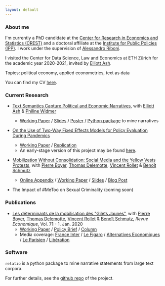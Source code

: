```yaml
---
layout: default
---
```


### About me

I'm currently a PhD candidate at the [Center for Research in Economics and Statistics (CREST)](http://crest.science/) and a doctoral affiliate at the [Institute for Public Policies (IPP)](https://www.ipp.eu/). I work under the supervision of [Alessandro Riboni](https://sites.google.com/site/alessandroriboni/). 

I visited the Center for Data Science, Law and Economics at ETH Zürich for the academic year 2020-2021, invited by [Elliott Ash](https://elliottash.com/).

Topics: political economy, applied econometrics, text as data

You can find my CV [here](https://drive.google.com/file/d/1IHNY8LWqV_W7OMPyQ_kihxxWdWUr-DRA/view?usp=sharing).

### Current Research

- [Text Semantics Capture Political and Economic Narratives](https://drive.google.com/file/d/1A5ToShU5niJrfK1sMbqfK8b5C3NVrQ_H/view?usp=sharing), with [Elliott Ash](https://elliottash.com/) & [Philine Widmer](https://philinew.github.io/)
  - [Working Paper](https://arxiv.org/abs/2108.01720) / [Slides](https://drive.google.com/file/d/1572dwc2MFu_hAPugNBjk6K7rVQAjMGdi/view?usp=sharing) / [Poster](https://drive.google.com/file/d/1sk4a4fHVea9uN3JDlhiUhUwRvPSaDNVe/view?usp=sharing) / [Python package](https://github.com/elliottash/narrative-nlp) to mine narratives

- [On the Use of Two-Way Fixed Effects Models for Policy Evaluation During Pandemics](https://drive.google.com/file/d/1mLOq3YQuxKHgllPfpYfh6_UB_W5y9bEd/view?usp=sharing)
  - [Working Paper](https://arxiv.org/abs/2106.10949) / [Replication](https://gitlab.com/germain.gauthier/covid-two-way-fixed-effects.git)
  - An early-stage version of this project may be found [here](https://new.crest.science/wp-content/uploads/2021/01/2020-32.pdf).

- [Mobilization Without Consolidation: Social Media and the Yellow Vests Protests](https://drive.google.com/file/d/1QZfjmDpNroNM9ZkBErMs8-jiW3Hf_-xm/view?usp=sharing), with [Pierre Boyer](https://pierrecboyer.com/), [Thomas Delemotte](http://thomas.delemotte.fr/index.html), [Vincent Rollet](https://sites.google.com/site/vjrollet/home) & [Benoît Schmutz](https://sites.google.com/site/benoitschmutz/)
  - [Online Appendix](https://drive.google.com/file/d/1a_Doa4HTbqKAmMNMDhd6POf14TU2hSX2/view?usp=sharing) / [Working Paper](https://papers.ssrn.com/sol3/papers.cfm?abstract_id=3612849) / [Slides](https://drive.google.com/file/d/1Q8Th2pIOxVEe2Haicer8WhPG2xZOgqpW/view?usp=sharing) / [Blog Post](https://blog.ipp.eu/2020/07/15/vers-une-hybridation-des-mouvements-sociaux-et-des-reseaux-sociaux-lexemple-des-gilets-jaunes/)

- The Impact of #MeToo on Sexual Criminality (coming soon)

### Publications

- [Les déterminants de la mobilisation des "Gilets Jaunes"](https://www.cairn.info/revue-economique-2020-1-page-109.htm), with [Pierre Boyer](https://pierrecboyer.com/), [Thomas Delemotte](http://thomas.delemotte.fr/index.html), [Vincent Rollet](https://sites.google.com/site/vjrollet/home) & [Benoît Schmutz](https://sites.google.com/site/benoitschmutz/), *Revue Economique*, Vol. 71 - 1. Jan. 2020
  - [Working Paper](http://crest.science/RePEc/wpstorage/2019-06.pdf) / [Policy Brief](https://www.ipp.eu/wp-content/uploads/2019/04/n39-notesIPP-avril2019.pdf) / [Column](https://www.lemonde.fr/idees/article/2019/11/15/entre-facebook-et-le-rond-point-la-double-originalite-du-mouvement-des-gilets-jaunes_6019218_3232.html#xtor=AL-32280270)
  - Media coverage: [France Inter](https://www.franceinter.fr/societe/une-etude-determine-le-chomage-et-les-80-km-h-comme-source-de-la-mobilisation-des-gilets-jaunes) / [Le Figaro](http://www.lefigaro.fr/vox/economie/les-gilets-jaunes-ont-ils-vraiment-a-voir-avec-le-passage-a-80-km-h-oui-20190417) / [Alternatives Economiques](https://blogs.alternatives-economiques.fr/anota/2019/04/14/du-mur-aux-ronds-points-cartographie-de-l-emergence-des-gilets-jaunes) / [Le Parisien](http://www.leparisien.fr/societe/limitation-a-80-km-h-le-grand-flou-20-04-2019-8057055.php) / [Libération](https://www.liberation.fr/debats/2019/04/17/gilets-jaunes-le-80-kmh-ne-passe-pas_1721959)


### Software

`relatio` is a python package to mine narrative statements from large text corpora. 

For further details, see the [github repo](https://github.com/elliottash/narrative-nlp) of the project.

